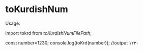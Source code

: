 # toKurdishNum


Usage:

import tokrd from *toKurdishNumFilePath*;


const number=1230;
console.log(toKrd(number));
//output ١٢٣٠

